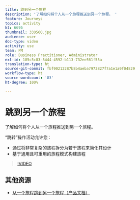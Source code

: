 ```yaml
---
title: 跳到另一个旅程
description: '了解如何将个人从一个旅程推送到另一个旅程。 '
feature: Journeys
topics: activity
kt: 6695
thumbnail: 330560.jpg
audience: user
doc-type: video
activity: use
team: PM
role: Business Practitioner, Administrator
exl-id: 185c5c83-5444-4592-b113-732ee561f55a
translation-type: ht
source-git-commit: fbf90212287b8b4aeba7973827f7a1e1a9f04829
workflow-type: ht
source-wordcount: '83'
ht-degree: 100%

---
```


# 跳到另一个旅程

了解如何将个人从一个旅程推送到另一个旅程。

“跳转”操作活动允许您：

* 通过将非常复杂的旅程拆分为若干旅程来简化其设计
* 基于通用且可重用的旅程模式构建旅程

>[!VIDEO](https://video.tv.adobe.com/v/330560?quality=12)

## 其他资源

* [从一个旅程跳到另一个旅程（产品文档）](https://experienceleague.adobe.com/docs/journeys/using/building-journeys/about-journey-building/action-activities/jump.html?lang=zh-Hans#building-journeys)
